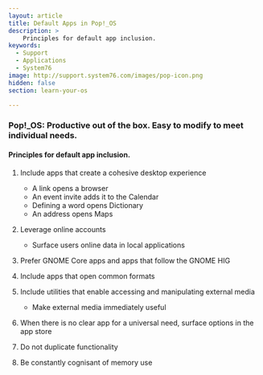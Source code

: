 ```yaml
---
layout: article
title: Default Apps in Pop!_OS
description: >
    Principles for default app inclusion.
keywords:
  - Support
  - Applications
  - System76
image: http://support.system76.com/images/pop-icon.png
hidden: false
section: learn-your-os

---
```


### Pop!\_OS: Productive out of the box. Easy to modify to meet individual needs.

#### Principles for default app inclusion.

1. Include apps that create a cohesive desktop experience

   * A link opens a browser
   * An event invite adds it to the Calendar
   * Defining a word opens Dictionary
   * An address opens Maps
   
2. Leverage online accounts

   * Surface users online data in local applications
   
3. Prefer GNOME Core apps and apps that follow the GNOME HIG

4. Include apps that open common formats

5. Include utilities that enable accessing and manipulating external media

   * Make external media immediately useful
   
6. When there is no clear app for a universal need, surface options in the app store
   
7. Do not duplicate functionality

8. Be constantly cognisant of memory use
